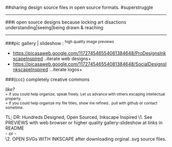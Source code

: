 ##sharing design source files in open source formats. #superstruggle
- - -
###i open source designs because locking art disactions understanding|seeing|being drawn & reaching
* * *
###pic gallery | slideshow :
<sup>high quality image previews</sup>  
- https://picasaweb.google.com/117274546554081384648/ProDesignsInkscapeInspired ..iterate web designs+
- https://picasaweb.google.com/117274546554081384648/SocialDesignsInkscapeInspired ...iterate logos+
   
###(ccc) completely creative commons

*like?*  
<sup>+ If you could help organize, speak freely. Let us advance with others escaping intellectual property.</sup>  
<sup>+ If you could help organize my file titles, show me refined.. pull with github or contact sometime.</sup>  

TL; DR: Hundreds Designed, Open Sourced, Inkscape Inspired
\1. See PREVIEWS with web browser or higher quality gallery-slideshow at links in README  
\- or -  
\2.  OPEN SVGs WITH INKSCAPE after downloading orginal .svg source files.
